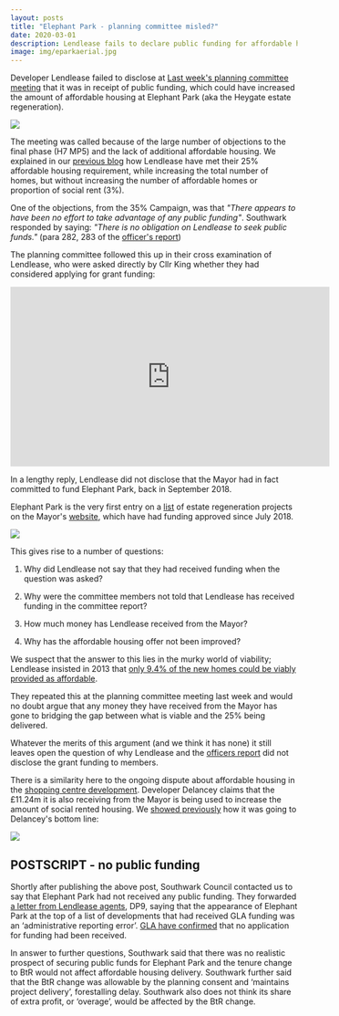 ```yaml
---
layout: posts
title: "Elephant Park - planning committee misled?"
date: 2020-03-01
description: Lendlease fails to declare public funding for affordable housing
image: img/eparkaerial.jpg
---
```


Developer Lendlease failed to disclose at [Last week's planning committee meeting](https://35percent.org/2020-03-01-final-heygate-application-planning-committee-misled/) that it was in receipt of public funding, which could have increased the amount of affordable housing at Elephant Park (aka the Heygate estate regeneration). 

![](https://35percent.org/img/eparkaerial.jpg)

The meeting was called because of the large number of objections to the final phase (H7 MP5) and the lack of additional affordable housing.  We explained in our [previous blog](https://35percent.org/2020-02-21-heygate-final-chapter-and-chance-for-southwark-to-redeem-itself/) how Lendlease have met their 25% affordable housing requirement, while increasing the total number of homes, but without increasing the number of affordable homes or proportion of social rent (3%).

One of the objections, from the 35% Campaign, was that _"There appears to have been no effort to take advantage of any public funding"_.  Southwark responded  by saying: _"There is no obligation on Lendlease to seek public funds."_ (para 282, 283 of the [officer's report](https://moderngov.southwark.gov.uk/documents/s87381/Report%20Plot%20H7%20Heygate%20Street%20within%20land%20bounded%20by%20Elephant%20Park%20to%20the%20north%20Plot%20H2%20to%20the%20wes.pdf))

The planning committee followed this up in their cross examination of Lendlease, who were asked directly by Cllr King whether they had considered applying for grant funding:

<iframe width="560" height="315" src="https://www.youtube.com/embed/uYXZEWz7-wo?t=12360" frameborder="0" allow="accelerometer; autoplay; encrypted-media; gyroscope; picture-in-picture" allowfullscreen></iframe>

In a lengthy reply, Lendlease did not disclose that the Mayor had in fact committed to fund Elephant Park, back in September 2018. 

Elephant Park is the very first entry on a [list](https://www.london.gov.uk/sites/default/files/31.07.19_for_website_-_estate_regen_projects_approved_after_18_july_2018.pdf) of estate regeneration projects on the Mayor's [website](https://www.london.gov.uk/what-we-do/housing-and-land/increasing-housing-supply/estate-regeneration-data), which have had funding approved since July 2018.

![](https://35percent.org/img/screenshotglafunding.png)

This gives rise to a number of questions:

1. Why did Lendlease not say that they had received funding when the question was asked?

2. Why were the committee members not told that Lendlease has received funding in the committee report?

3. How much money has Lendlease received from the Mayor?

4. Why has the affordable housing offer not been improved?

We suspect that the answer to this lies in the murky world of viability; Lendlease insisted in 2013 that [only 9.4% of the new homes could be viably provided as affordable](https://www.theguardian.com/cities/2015/jun/25/london-developers-viability-planning-affordable-social-housing-regeneration-oliver-wainwright).

They repeated this at the planning committee meeting last week and would no doubt argue that any money they have received from the Mayor has gone to bridging the gap between what is viable and the 25% being delivered.

Whatever the merits of this argument (and we think it has none) it still leaves open the question of why Lendlease and the [officers report](https://moderngov.southwark.gov.uk/documents/s87381/Report%20Plot%20H7%20Heygate%20Street%20within%20land%20bounded%20by%20Elephant%20Park%20to%20the%20north%20Plot%20H2%20to%20the%20wes.pdf) did not disclose the grant funding to members. 

There is a similarity here to the ongoing dispute about affordable housing in the [shopping centre development](https://35percent.org/shopping-centre). Developer Delancey claims that the £11.24m it is also receiving from the Mayor is being used to increase the amount of social rented housing. We [showed previously](https://35percent.org/2018-07-02-viability-and-delancey/) how it was going to Delancey's bottom line:

![](https://35percent.org/img/delanceyfvaprofit.png)


## POSTSCRIPT - no public funding

Shortly after publishing the above post, Southwark Council contacted us to say that Elephant Park had not received any public funding.  They forwarded [a letter from Lendlease agents](https://www.docdroid.net/fbRoIQ5/ltr-to-lbs-re-35pc-campaign-tweet-020320-pdf), DP9, saying that the appearance of Elephant Park at the top of a list of developments that had received GLA funding was an ‘administrative reporting error’.  [GLA have confirmed](https://www.whatdotheyknow.com/request/elephant_park_grant_funding_appl#incoming-1558142) that no application for funding had been received.

In answer to further questions, Southwark said that there was no realistic prospect of securing public funds for Elephant Park and the tenure change to BtR would not affect affordable housing delivery.  Southwark further said that the BtR change was allowable by the planning consent and ‘maintains project delivery’, forestalling delay.  Southwark also does not think its share of extra profit, or ‘overage’, would be affected by the BtR change.


<meta name="twitter:card" content="summary_large_image" />

<meta name="twitter:site" content="@35percent_EAN" />

<meta name="twitter:title" content="Elephant Park - Planning Committee misled" />

<meta name="twitter:description" content="Lendlease failed to declare that it was in receipt of public funding that could have increased the amount of affordable housing at its Heygate estate regeneration." />

<meta name="twitter:image" content="https://35percent.org/img/pcomscreen.png" />
